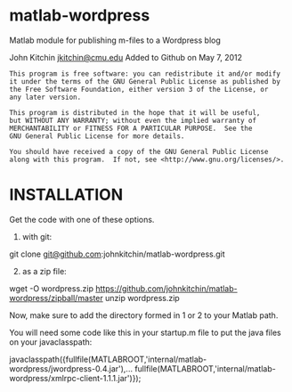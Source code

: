 matlab-wordpress
================

Matlab module for publishing m-files to a Wordpress blog

John Kitchin <jkitchin@cmu.edu>
Added to Github on May 7, 2012

    This program is free software: you can redistribute it and/or modify
    it under the terms of the GNU General Public License as published by
    the Free Software Foundation, either version 3 of the License, or
    any later version.

    This program is distributed in the hope that it will be useful,
    but WITHOUT ANY WARRANTY; without even the implied warranty of
    MERCHANTABILITY or FITNESS FOR A PARTICULAR PURPOSE.  See the
    GNU General Public License for more details.

    You should have received a copy of the GNU General Public License
    along with this program.  If not, see <http://www.gnu.org/licenses/>.

INSTALLATION
============

Get the code with one of these options.
1. with git:

  git clone git@github.com:johnkitchin/matlab-wordpress.git

2. as a zip file:

  wget -O wordpress.zip https://github.com/johnkitchin/matlab-wordpress/zipball/master
  unzip wordpress.zip

Now, make sure to add the directory formed in 1 or 2 to your Matlab path.

You will need some code like this in your startup.m file to put the java files on your javaclasspath:

  javaclasspath({fullfile(MATLABROOT,'internal/matlab-wordpress/jwordpress-0.4.jar'),...
    fullfile(MATLABROOT,'internal/matlab-wordpress/xmlrpc-client-1.1.1.jar')});
